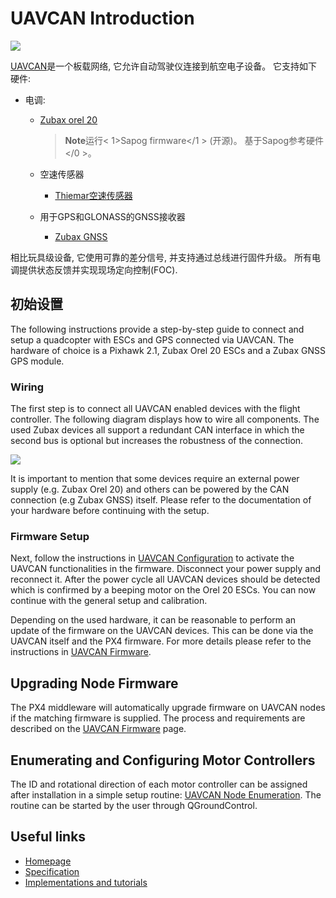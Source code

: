 # UAVCAN Introduction

![](../../assets/uavcan-logo-transparent.png)

[UAVCAN](http://uavcan.org)是一个板载网络, 它允许自动驾驶仪连接到航空电子设备。 它支持如下硬件:

* 电调:
  
  * [Zubax orel 20](https://zubax.com/product/zubax-orel-20)
    
    > **Note**运行< 1>Sapog firmware</1 > (开源)。 基于Sapog参考硬件</0 >。</p> </blockquote></li> </ul></li> 
    > 
    > * 空速传感器
    >   
    >   * [Thiemar空速传感器](https://github.com/thiemar/airspeed)
    > * 用于GPS和GLONASS的GNSS接收器 
    >   * [Zubax GNSS](http://zubax.com/product/zubax-gnss)</ul> 
    > 
    > 相比玩具级设备, 它使用可靠的差分信号, 并支持通过总线进行固件升级。 所有电调提供状态反馈并实现现场定向控制\(FOC\).
    > 
    > ## 初始设置
    > 
    > The following instructions provide a step-by-step guide to connect and setup a quadcopter with ESCs and GPS connected via UAVCAN. The hardware of choice is a Pixhawk 2.1, Zubax Orel 20 ESCs and a Zubax GNSS GPS module.
    > 
    > ### Wiring
    > 
    > The first step is to connect all UAVCAN enabled devices with the flight controller. The following diagram displays how to wire all components. The used Zubax devices all support a redundant CAN interface in which the second bus is optional but increases the robustness of the connection.
    > 
    > ![](../../assets/UAVCAN_wiring.png)
    > 
    > It is important to mention that some devices require an external power supply \(e.g. Zubax Orel 20\) and others can be powered by the CAN connection \(e.g Zubax GNSS\) itself. Please refer to the documentation of your hardware before continuing with the setup.
    > 
    > ### Firmware Setup
    > 
    > Next, follow the instructions in [UAVCAN Configuration](../uavcan/node_enumeration.md) to activate the UAVCAN functionalities in the firmware. Disconnect your power supply and reconnect it. After the power cycle all UAVCAN devices should be detected which is confirmed by a beeping motor on the Orel 20 ESCs. You can now continue with the general setup and calibration.
    > 
    > Depending on the used hardware, it can be reasonable to perform an update of the firmware on the UAVCAN devices. This can be done via the UAVCAN itself and the PX4 firmware. For more details please refer to the instructions in [UAVCAN Firmware](../uavcan/node_firmware.md).
    > 
    > ## Upgrading Node Firmware
    > 
    > The PX4 middleware will automatically upgrade firmware on UAVCAN nodes if the matching firmware is supplied. The process and requirements are described on the [UAVCAN Firmware](../uavcan/node_firmware.md) page.
    > 
    > ## Enumerating and Configuring Motor Controllers
    > 
    > The ID and rotational direction of each motor controller can be assigned after installation in a simple setup routine: [UAVCAN Node Enumeration](../uavcan/node_enumeration.md). The routine can be started by the user through QGroundControl.
    > 
    > ## Useful links
    > 
    > * [Homepage](http://uavcan.org)
    > * [Specification](http://uavcan.org/Specification)
    > * [Implementations and tutorials](http://uavcan.org/Implementations)